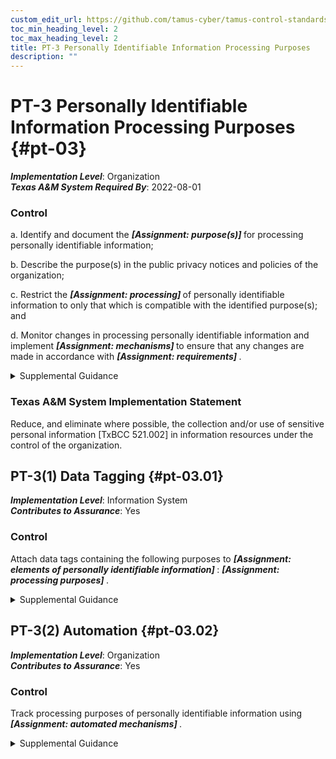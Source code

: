 ```yaml
---
custom_edit_url: https://github.com/tamus-cyber/tamus-control-standards/tree/main/content/tamus.edu/TAMUS_profile.yaml
toc_min_heading_level: 2
toc_max_heading_level: 2
title: PT-3 Personally Identifiable Information Processing Purposes
description: ""
---
```


# PT-3 Personally Identifiable Information Processing Purposes {#pt-03}

_**Implementation Level**_: Organization\
_**Texas A&M System Required By**_: 2022-08-01

### Control



a. Identify and document the <strong title="pt-03_odp.01"> <em>[Assignment: purpose(s)]</em> </strong> for processing personally identifiable information;

b. Describe the purpose(s) in the public privacy notices and policies of the organization;

c. Restrict the <strong title="pt-03_odp.02"> <em>[Assignment: processing]</em> </strong> of personally identifiable information to only that which is compatible with the identified purpose(s); and

d. Monitor changes in processing personally identifiable information and implement <strong title="pt-03_odp.03"> <em>[Assignment: mechanisms]</em> </strong> to ensure that any changes are made in accordance with <strong title="pt-03_odp.04"> <em>[Assignment: requirements]</em> </strong>.


<details><summary>Supplemental Guidance</summary>Identifying and documenting the purpose for processing provides organizations with a basis for understanding why personally identifiable information may be processed. The term "process" includes every step of the information life cycle, including creation, collection, use, processing, storage, maintenance, dissemination, disclosure, and disposal. Identifying and documenting the purpose of processing is a prerequisite to enabling owners and operators of the system and individuals whose information is processed by the system to understand how the information will be processed. This enables individuals to make informed decisions about their engagement with information systems and organizations and to manage their privacy interests. Once the specific processing purpose has been identified, the purpose is described in the organization’s privacy notices, policies, and any related privacy compliance documentation, including privacy impact assessments, system of records notices, [PRIVACT](#18e71fec-c6fd-475a-925a-5d8495cf8455) statements, computer matching notices, and other applicable Federal Register notices.<br/><br/>Organizations take steps to help ensure that personally identifiable information is processed only for identified purposes, including training organizational personnel and monitoring and auditing organizational processing of personally identifiable information.<br/><br/>Organizations monitor for changes in personally identifiable information processing. Organizational personnel consult with the senior agency official for privacy and legal counsel to ensure that any new purposes that arise from changes in processing are compatible with the purpose for which the information was collected, or if the new purpose is not compatible, implement mechanisms in accordance with defined requirements to allow for the new processing, if appropriate. Mechanisms may include obtaining consent from individuals, revising privacy policies, or other measures to manage privacy risks that arise from changes in personally identifiable information processing purposes.</details>

### Texas A&M System Implementation Statement

Reduce, and eliminate where possible, the collection and/or use of sensitive personal information [TxBCC 521.002] in information resources under the control of the organization.



## PT-3(1) Data Tagging {#pt-03.01}

_**Implementation Level**_: Information System\
_**Contributes to Assurance**_: Yes

### Control

Attach data tags containing the following purposes to <strong title="pt-03.01_odp.02"> <em>[Assignment: elements of personally identifiable information]</em> </strong>: <strong title="pt-03.01_odp.01"> <em>[Assignment: processing purposes]</em> </strong>.


<details><summary>Supplemental Guidance</summary>Data tags support the tracking of processing purposes by conveying the purposes along with the relevant elements of personally identifiable information throughout the system. By conveying the processing purposes in a data tag along with the personally identifiable information as the information transits a system, a system owner or operator can identify whether a change in processing would be compatible with the identified and documented purposes. Data tags may also support the use of automated tools.</details>


## PT-3(2) Automation {#pt-03.02}

_**Implementation Level**_: Organization\
_**Contributes to Assurance**_: Yes

### Control

Track processing purposes of personally identifiable information using <strong title="pt-03.02_odp"> <em>[Assignment: automated mechanisms]</em> </strong>.


<details><summary>Supplemental Guidance</summary>Automated mechanisms augment tracking of the processing purposes.</details>
